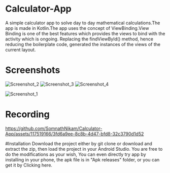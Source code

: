# Calculator-App
<p>A simple calculator app to solve day to day mathematical calculations.The app is made in Kotlin.The app uses the concept of ViewBinding.View Binding is one of the best features which provides the views to bind with the activity which is ongoing. Replacing the findViewById() method, hence reducing the boilerplate code, generated the instances of the views of the current layout. </p>

# Screenshots
![Screenshot_2](https://github.com/SomnathNikam/Calculator-App/assets/117519166/5199bd52-222c-46f6-a5cc-46aa7c4aec65)
![Screenshot_3](https://github.com/SomnathNikam/Calculator-App/assets/117519166/88cd9af7-523a-4e62-ab4d-686e62396667)
![Screenshot_4](https://github.com/SomnathNikam/Calculator-App/assets/117519166/9ad7ba90-c963-4034-8f94-27be391511ad)

![Screenshot_1](https://github.com/SomnathNikam/Calculator-App/assets/117519166/06f89857-3a11-46bf-a389-01b0dd2116da)

# Recording

https://github.com/SomnathNikam/Calculator-App/assets/117519166/3fd6a9ee-8c8b-4d47-bfd8-32c3790d1d52

#Installation
Download the project either by git clone or download and extract the zip, then load the project in your Android Studio. You are free to do the modifications as your wish, You can even directly try app by installing in your phone, the apk file is in "Apk releases" folder, or you can get it by Clicking here.
